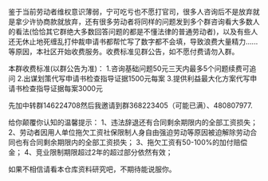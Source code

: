 鉴于当前劳动者维权意识薄弱，宁可吃亏也不愿打官司，很多人咨询后不是放弃就是拿少许协商款就放弃，还有很多劳动者将同样的问题发到多个群咨询看大多数人的看法(恰恰其它群绝大多数回答问题的都是不懂法律的普通劳动者)，以及有些人还无休止地死缠乱打仲裁申请书都帮忙写了数字都不会填，导致浪费大量精力......等原因，本社区开始收费服务。收费标准见群公告，如不愿付费请勿入群。

本群收费标准(以群公告为准)：
1.咨询基础问题50元三天内最多5个问题续费可追问
2.出谋划策代写申请书检查指导证据1500元每案
3.提供利益最大化方案代写申请书检查指导证据每案3000元

先加中转群146224708然后我邀请到群368223405（可能已满）、480807977.  

给你颠覆你认知的温馨提示：
1、违法辞退还有合同剩余期限内的全部工资损失；
2、劳动者因用人单位拖欠工资社保限制人身自由强迫劳动等原因被迫解除劳动合同也有合同剩余期限内的全部工资损失；
3、拖欠工资有50-100%的加付赔偿金；
4、竞业限制期限超过2年的超过部分依然有效；


如果不相信请看本仓库资料研究吧，不期待能说服你。
